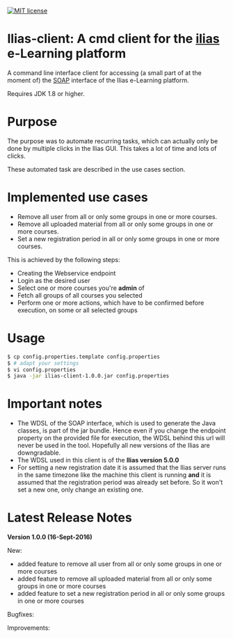 [![MIT license](http://img.shields.io/badge/license-MIT-brightgreen.svg)](http://opensource.org/licenses/MIT)
<!--[![Travis Build Status](https://travis-ci.org/javafx-maven-plugin/javafx-maven-plugin.svg?branch=master)](https://travis-ci.org/javafx-maven-plugin/javafx-maven-plugin)-->
<!--[![AppVeyor Build status](https://ci.appveyor.com/api/projects/status/64700ul3m9y88agi/branch/master?svg=true)](https://ci.appveyor.com/project/FibreFoX/javafx-maven-plugin/branch/master)-->

Ilias-client: A cmd client for the [ilias](http://ilias.de/) e-Learning platform
================================================================================

A command line interface client for accessing (a small part of at the moment of) the [SOAP](https://en.wikipedia.org/wiki/SOAP) interface of the Ilias e-Learning platform.

Requires JDK 1.8 or higher.

Purpose
=======
The purpose was to automate recurring tasks, which can actually only be done by multiple clicks in the Ilias GUI. This takes a lot of time and lots of clicks.
   
These automated task are described in the use cases section.

Implemented use cases
=====================
* Remove all user from all or only some groups in one or more courses.
* Remove all uploaded material from all or only some groups in one or more courses.
* Set a new registration period in all or only some groups in one or more courses.

This is achieved by the following steps:
- Creating the Webservice endpoint
- Login as the desired user
- Select one or more courses you're **admin** of
- Fetch all groups of all courses you selected
- Perform one or more actions, which have to be confirmed before execution, on some or all selected groups

Usage
=====
```bash
$ cp config.properties.template config.properties
$ # adapt your settings 
$ vi config.properties
$ java -jar ilias-client-1.0.0.jar config.properties
```

Important notes
===============
- The WDSL of the SOAP interface, which is used to generate the Java classes, is part of the jar bundle. Hence even if you change the endpoint property on the provided file for execution, the WDSL behind this url will never be used in the tool. Hopefully all new versions of the Ilias are downgradable.
- The WDSL used in this client is of the **Ilias version 5.0.0**
- For setting a new registration date it is assumed that the Ilias server runs in the same timezone like the machine this client is running **and** it is assumed that the registration period was already set before. So it won't set a new one, only change an existing one.  


Latest Release Notes
====================

**Version 1.0.0 (16-Sept-2016)**

New:
* added feature to remove all user from all or only some groups in one or more courses
* added feature to remove all uploaded material from all or only some groups in one or more courses
* added feature to set a new registration period in all or only some groups in one or more courses

Bugfixes:

Improvements: